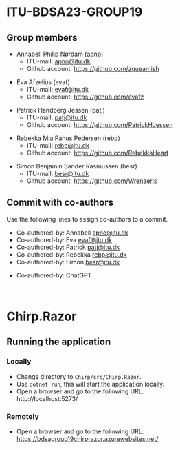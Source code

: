 # ITU-BDSA23-GROUP19
## Group members
- Annabell Philip Nørdam (apno)  
  - ITU-mail: <apno@itu.dk>  
  - Github account: https://github.com/zqueamish
  
+ Eva Afzelius (evaf)
  + ITU-mail: <evaf@itu.dk>
  + Github account: https://github.com/evafz
  
- Patrick Handberg Jessen (patj)
  - ITU-mail: <patj@itu.dk>
  - Github account: https://github.com/PatrickHJessen
  
+ Rebekka Mia Pahus Pedersen (rebp)
  + ITU-mail: <rebp@itu.dk>
  + Github account: https://github.com/RebekkaHeart
  
- Simon Benjamin Sander Rasmussen (besr)
  - ITU-mail: <besr@itu.dk>
  - Github account: https://github.com/Wrenaeris

## Commit with co-authors
Use the following lines to assign co-authors to a commit.  
- Co-authored-by: Annabell <apno@itu.dk>  
- Co-authored-by: Eva <evaf@itu.dk>  
- Co-authored-by: Patrick <patj@itu.dk>  
- Co-authored-by: Rebekka <rebp@itu.dk>  
- Co-authored-by: Simon <besr@itu.dk>
  
+ Co-authored-by: ChatGPT

<br>

# Chirp.Razor
## Running the application
### Locally
- Change directory to `Chirp/src/Chirp.Razor`.  
- Use `dotnet run`, this will start the application locally.  
- Open a browser and go to the following URL.  
http://localhost:5273/

### Remotely
- Open a browser and go to the following URL.  
https://bdsagroup19chirprazor.azurewebsites.net/
